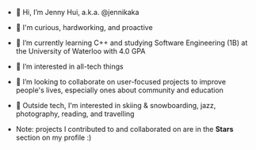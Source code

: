 - 👋 Hi, I’m Jenny Hui, a.k.a. @jennikaka
- 🥰 I'm curious, hardworking, and proactive
- 🌱 I’m currently learning C++ and studying Software Engineering (1B) at the University of Waterloo with 4.0 GPA
- 👾 I’m interested in all-tech things
- 💞️ I’m looking to collaborate on user-focused projects to improve people's lives, especially ones about community and education
- 👀 Outside tech, I'm interested in skiing & snowboarding, jazz, photography, reading, and travelling

- Note: projects I contributed to and collaborated on are in the **Stars** section on my profile :)

<!---
jennikaka/jennikaka is a ✨ special ✨ repository because its `README.md` (this file) appears on your GitHub profile.
You can click the Preview link to take a look at your changes.
--->
